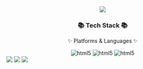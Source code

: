 <div align=center>
 <img src="https://capsule-render.vercel.app/api?type=waving&color=auto&height=200&section=header&text=Github!&fontSize=90" />
	</div>
	<div align="center">
	<h3>📚 Tech Stack 📚</h3>
	<p>✨ Platforms & Languages ✨</p>
	</div>
<div align="center">
	<img alt="html5" src="https://img.shields.io/badge/-HTML5-E34F26?style=flat-square&logo=html5&logoColor=black" />
	<img alt="html5" src="https://img.shields.io/badge/-CSS-007ACC?style=flat-square&logo=css&logoColor=black" />
	<img alt="html5" src="https://img.shields.io/badge/-JavaScript-DFB317?style=flat-square&logo=javascript&logoColor=black" />
	</div>


<img src="https://img.shields.io/badge/HTML5-E34F26?style=flat&logo=HTML5&logoColor=white" />
	<img src="https://img.shields.io/badge/CSS3-1572B6?style=flat&logo=CSS3&logoColor=white" />
	<img src="https://img.shields.io/badge/JavaScript-F7DF1E?style=flat&logo=JavaScript&logoColor=white" />
